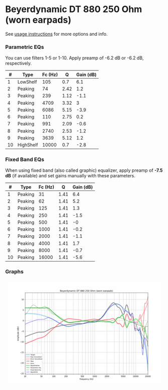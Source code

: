 # Beyerdynamic DT 880 250 Ohm (worn earpads)
See [usage instructions](https://github.com/jaakkopasanen/AutoEq#usage) for more options and info.

### Parametric EQs
You can use filters 1-5 or 1-10. Apply preamp of -6.2 dB or -6.2 dB, respectively.

|   # | Type      |   Fc (Hz) |    Q |   Gain (dB) |
|-----|-----------|-----------|------|-------------|
|   1 | LowShelf  |       105 | 0.7  |         6.1 |
|   2 | Peaking   |        74 | 2.42 |         1.2 |
|   3 | Peaking   |       239 | 1.12 |        -1.1 |
|   4 | Peaking   |      4709 | 3.32 |         3   |
|   5 | Peaking   |      6086 | 5.15 |        -3.9 |
|   6 | Peaking   |       110 | 2.75 |         0.2 |
|   7 | Peaking   |       991 | 2.09 |        -0.6 |
|   8 | Peaking   |      2740 | 2.53 |        -1.2 |
|   9 | Peaking   |      3639 | 5.12 |         1.2 |
|  10 | HighShelf |     10000 | 0.7  |        -2.8 |

### Fixed Band EQs
When using fixed band (also called graphic) equalizer, apply preamp of **-7.5 dB** (if available) and set gains manually with these parameters.

|   # | Type    |   Fc (Hz) |    Q |   Gain (dB) |
|-----|---------|-----------|------|-------------|
|   1 | Peaking |        31 | 1.41 |         6.4 |
|   2 | Peaking |        62 | 1.41 |         5.2 |
|   3 | Peaking |       125 | 1.41 |         1.3 |
|   4 | Peaking |       250 | 1.41 |        -1.5 |
|   5 | Peaking |       500 | 1.41 |        -0   |
|   6 | Peaking |      1000 | 1.41 |        -0.2 |
|   7 | Peaking |      2000 | 1.41 |        -1.1 |
|   8 | Peaking |      4000 | 1.41 |         1.7 |
|   9 | Peaking |      8000 | 1.41 |        -0.7 |
|  10 | Peaking |     16000 | 1.41 |        -5.6 |

### Graphs
![](./Beyerdynamic%20DT%20880%20250%20Ohm%20(worn%20earpads).png)
